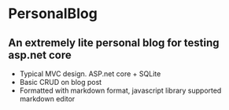# PersonalBlog
## An extremely lite personal blog for testing asp.net core 

- Typical MVC design. ASP.net core + SQLite
- Basic CRUD on blog post
- Formatted with markdown format, javascript library supported markdown editor
